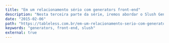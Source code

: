 ```yaml
---
title: "Em um relacionamento sério com generators front-end"
description: "Nesta terceira parte da série, iremos abordar o Slush Generator, que é um Scaffolding Generator baseado em NodeJS e que tem uma forma diferenciada para criação de seus scaffolds."
date: "2015-02-06"
path: "https://tableless.com.br/em-um-relacionamento-serio-com-generators-front-end-parte-3/"
keywords: "generators, front-end, slush"
external: true
---
```

